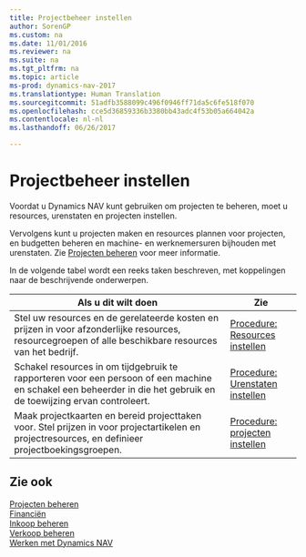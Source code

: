 ```yaml
---
title: Projectbeheer instellen
author: SorenGP
ms.custom: na
ms.date: 11/01/2016
ms.reviewer: na
ms.suite: na
ms.tgt_pltfrm: na
ms.topic: article
ms-prod: dynamics-nav-2017
ms.translationtype: Human Translation
ms.sourcegitcommit: 51adfb3588099c496f0946ff71da5c6fe518f070
ms.openlocfilehash: cce5d36859336b3380bb43adc4f53b05a664042a
ms.contentlocale: nl-nl
ms.lasthandoff: 06/26/2017

---
```


# <a name="set-up-project-management"></a>Projectbeheer instellen
Voordat u Dynamics NAV kunt gebruiken om projecten te beheren, moet u resources, urenstaten en projecten instellen.

Vervolgens kunt u projecten maken en resources plannen voor projecten, en budgetten beheren en machine- en werknemersuren bijhouden met urenstaten. Zie [Projecten beheren](projects-manage-projects.md) voor meer informatie.  

In de volgende tabel wordt een reeks taken beschreven, met koppelingen naar de beschrijvende onderwerpen.

|Als u dit wilt doen |Zie |
|---|----|
|Stel uw resources en de gerelateerde kosten en prijzen in voor afzonderlijke resources, resourcegroepen of alle beschikbare resources van het bedrijf.|[Procedure: Resources instellen](projects-how-setup-resources.md)|
|Schakel resources in om tijdgebruik te rapporteren voor een persoon of een machine en schakel een beheerder in die het gebruik en de toewijzing ervan controleert.|[Procedure: Urenstaten instellen](projects-how-setup-time-sheets.md)
|Maak projectkaarten en bereid projecttaken voor. Stel prijzen in voor projectartikelen en projectresources, en definieer projectboekingsgroepen.|[Procedure: projecten instellen](projects-how-setup-jobs.md)|

## <a name="see-also"></a>Zie ook
[Projecten beheren](projects-manage-projects.md)  
[Financiën](finance-setup.md)  
[Inkoop beheren](purchasing-manage-purchasing.md)         
[Verkoop beheren](sales-manage-sales.md)     
[Werken met Dynamics NAV](ui-work-product.md)  

